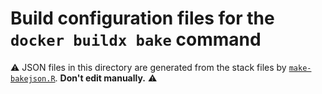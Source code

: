 # Build configuration files for the `docker buildx bake` command

:warning: JSON files in this directory are generated from the stack files by [`make-bakejson.R`](../build/make-bakejson.R). **Don't edit manually.** :warning:
